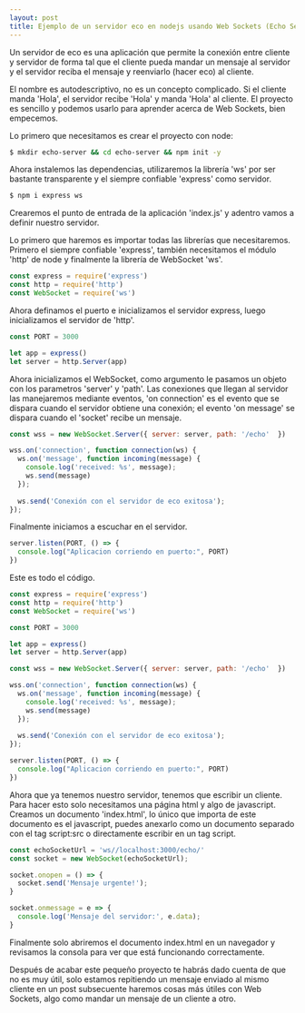 ```yaml
---
layout: post
title: Ejemplo de un servidor eco en nodejs usando Web Sockets (Echo Server Nodejs)
---
```


Un servidor de eco es una aplicación que permite la conexión entre cliente y servidor
de forma tal que el cliente pueda mandar un mensaje al servidor y el servidor reciba
el mensaje y reenviarlo (hacer eco) al cliente.

El nombre es autodescriptivo, no es un concepto complicado. Si el cliente manda 'Hola',
el servidor recibe 'Hola' y manda 'Hola' al cliente. 
El proyecto es sencillo y podemos usarlo para aprender acerca de Web Sockets, bien empecemos.

Lo primero que necesitamos es crear el proyecto con node:
```bash
$ mkdir echo-server && cd echo-server && npm init -y
```
Ahora instalemos las dependencias, utilizaremos la librería 'ws' por ser bastante transparente
y el siempre confiable 'express' como servidor.

```bash
$ npm i express ws
```

Crearemos el punto de entrada de la aplicación 'index.js' y adentro vamos a definir nuestro servidor.


Lo primero que haremos es importar todas las librerías que necesitaremos.
Primero el siempre confiable 'express', también necesitamos el módulo 'http' de node y
finalmente la librería de WebSocket 'ws'.

```javascript
const express = require('express')
const http = require('http')
const WebSocket = require('ws')
```

Ahora definamos el puerto e inicializamos el servidor express, luego inicializamos el servidor de 'http'.

```javascript
const PORT = 3000

let app = express()
let server = http.Server(app)
```

Ahora inicializamos el WebSocket, como argumento le pasamos un objeto con los parametros 'server' y 'path'.
Las conexiones que llegan al servidor las manejaremos mediante eventos, 'on connection' es el evento que se dispara
cuando el servidor obtiene una conexión; el evento 'on message' se dispara cuando el 'socket' recibe un mensaje.

```javascript
const wss = new WebSocket.Server({ server: server, path: '/echo'  })

wss.on('connection', function connection(ws) {
  ws.on('message', function incoming(message) {
    console.log('received: %s', message);
    ws.send(message)
  });
 
  ws.send('Conexión con el servidor de eco exitosa');
});
```
Finalmente iniciamos a escuchar en el servidor.

```javascript
server.listen(PORT, () => {
  console.log("Aplicacion corriendo en puerto:", PORT)
})
```

Este es todo el código.

```javascript
const express = require('express')
const http = require('http')
const WebSocket = require('ws')

const PORT = 3000

let app = express()
let server = http.Server(app)

const wss = new WebSocket.Server({ server: server, path: '/echo'  })

wss.on('connection', function connection(ws) {
  ws.on('message', function incoming(message) {
    console.log('received: %s', message);
    ws.send(message)
  });
 
  ws.send('Conexión con el servidor de eco exitosa');
});

server.listen(PORT, () => {
  console.log("Aplicacion corriendo en puerto:", PORT)
})

```

Ahora que ya tenemos nuestro servidor, tenemos que escribir un cliente.
Para hacer esto solo necesitamos una página html y algo de javascript.
Creamos un documento 'index.html', lo único que importa de este documento
es el javascript, puedes anexarlo como un documento separado con el tag script:src
o directamente escribir en un tag script.

```javascript
const echoSocketUrl = 'ws//localhost:3000/echo/'
const socket = new WebSocket(echoSocketUrl);

socket.onopen = () => {
  socket.send('Mensaje urgente!'); 
}

socket.onmessage = e => {
  console.log('Mensaje del servidor:', e.data);
}
```

Finalmente solo abriremos el documento index.html en un navegador y revisamos la consola para ver que está funcionando correctamente.

Después de acabar este pequeño proyecto te habrás dado cuenta de que no es muy útil, solo estamos repitiendo un mensaje enviado al mismo cliente
en un post subsecuente haremos cosas más útiles con Web Sockets, algo como mandar un mensaje de un cliente a otro.
